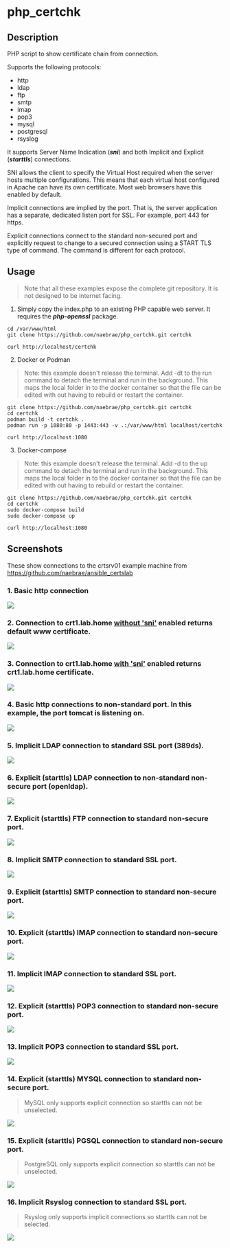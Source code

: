 # php_certchk

## Description

PHP script to show certificate chain from connection.

Supports the following protocols:

- http
- ldap
- ftp
- smtp
- imap
- pop3
- mysql
- postgresql
- rsyslog

It supports Server Name Indication (***sni***) and both Implicit and Explicit (***starttls***) connections.

SNI allows the client to specify the Virtual Host required when the server hosts multiple configurations. This means that each virtual host configured in Apache can have its own certificate. Most web browsers have this enabled by default.

Implicit connections are implied by the port. That is, the server application has a separate, dedicated listen port for SSL. For example, port 443 for https.

Explicit connections connect to the standard non-secured port and explicitly request to change to a secured connection using a START TLS type of command. The command is different for each protocol.


## Usage


> Note that all these examples expose the complete git repository. It is not designed to be internet facing.

1. Simply copy the index.php to an existing PHP capable web server. It requires the ***php-openssl*** package.

```
cd /var/www/html
git clone https://github.com/naebrae/php_certchk.git certchk
```
```
curl http://localhost/certchk
```

2. Docker or Podman

> Note: this example doesn't release the terminal. Add -dt to the run command to detach the terminal and run in the background.
> This maps the local folder in to the docker container so that the file can be edited with out having to rebuild or restart the container.

```
git clone https://github.com/naebrae/php_certchk.git certchk
cd certchk
podman build -t certchk .
podman run -p 1080:80 -p 1443:443 -v .:/var/www/html localhost/certchk
```
```
curl http://localhost:1080
```

3. Docker-compose

> Note: this example doesn't release the terminal. Add -d to the up command to detach the terminal and run in the background.
> This maps the local folder in to the docker container so that the file can be edited with out having to rebuild or restart the container.

```
git clone https://github.com/naebrae/php_certchk.git certchk
cd certchk
sudo docker-compose build
sudo docker-compose up
```
```
curl http://localhost:1080
```

## Screenshots

These show connections to the crtsrv01 example machine from https://github.com/naebrae/ansible_certslab


### 1. Basic http connection

![](images/certchk001.png)

### 2. Connection to crt1.lab.home <ins>without 'sni'</ins> enabled returns default www certificate.

![](images/certchk002.png)

### 3. Connection to crt1.lab.home <ins>with 'sni'</ins> enabled returns crt1.lab.home certificate.

![](images/certchk003.png)

### 4. Basic http connections to non-standard port. In this example, the port tomcat is listening on.

![](images/certchk004.png)

### 5. Implicit LDAP connection to standard SSL port (389ds).

![](images/certchk005.png)

### 6. Explicit (starttls) LDAP connection to non-standard non-secure port (openldap).

![](images/certchk006.png)

### 7. Explicit (starttls) FTP connection to standard non-secure port.

![](images/certchk007.png)

### 8. Implicit SMTP connection to standard SSL port.

![](images/certchk008.png)

### 9. Explicit (starttls) SMTP connection to standard non-secure port.

![](images/certchk009.png)

### 10. Explicit (starttls) IMAP connection to standard non-secure port.

![](images/certchk010.png)

### 11. Implicit IMAP connection to standard SSL port.

![](images/certchk011.png)

### 12. Explicit (starttls) POP3 connection to standard non-secure port.

![](images/certchk012.png)

### 13. Implicit POP3 connection to standard SSL port.

![](images/certchk013.png)

### 14. Explicit (starttls) MYSQL connection to standard non-secure port.

> MySQL only supports explicit connection so starttls can not be unselected.

![](images/certchk014.png)

### 15. Explicit (starttls) PGSQL connection to standard non-secure port.

> PostgreSQL only supports explicit connection so starttls can not be unselected.

![](images/certchk015.png)

### 16. Implicit Rsyslog connection to standard SSL port.

> Rsyslog only supports implicit connections so starttls can not be selected.

![](images/certchk016.png)

